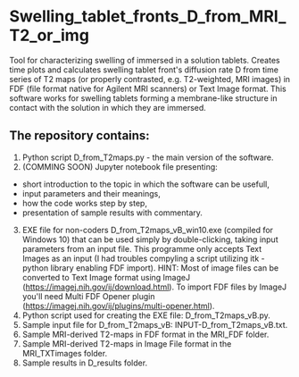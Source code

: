 # Swelling_tablet_fronts_D_from_MRI_T2_or_img
Tool for characterizing swelling of immersed in a solution tablets. Creates time plots and calculates swelling tablet front's diffusion rate D from time series of T2 maps (or properly contrasted, e.g. T2-weighted, MRI images) in FDF (file format native for Agilent MRI scanners) or Text Image format. This software works for swelling tablets forming a membrane-like structure in contact with the solution in which they are immersed.

## The repository contains:
1. Python script D_from_T2maps.py - the main version of the software.
2. (COMMING SOON) Jupyter notebook file presenting:
- short introduction to the topic in which the software can be usefull,
- input parameters and their meanings,
- how the code works step by step,
- presentation of sample results with commentary.
3. EXE file for non-coders D_from_T2maps_vB_win10.exe (compiled for Windows 10) that can be used simply by double-clicking, taking input parameters from an input file. This programme only accepts Text Images as an input (I had troubles compyling a script utilizing itk - python library enabling FDF import). HINT: Most of image files can be converted to Text Image format using ImageJ (https://imagej.nih.gov/ij/download.html). To import FDF files by ImageJ you'll need Multi FDF Opener plugin (https://imagej.nih.gov/ij/plugins/multi-opener.html).
4. Python script used for creating the EXE file: D_from_T2maps_vB.py.
5. Sample input file for D_from_T2maps_vB: INPUT-D_from_T2maps_vB.txt.
6. Sample MRI-derived T2-maps in FDF format in the MRI_FDF folder.
7. Sample MRI-derived T2-maps in Image File format in the MRI_TXTimages folder.
8. Sample results in D_results folder.
